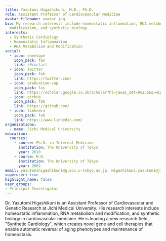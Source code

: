 ```yaml
---
title: Yasutomi Higashikuni, M.D., Ph.D.
role: Assistant Professor of Cardiovascular Medicine
avatar_filename: avatar.jpg
bio: My research interests include homeostatic inflammation, RNA metabolism and
  modification, and synthetic biology.
interests:
  - Synthetic Cardiology
  - Homeostatic Inflammation
  - RNA Metabolism and Modification
social:
  - icon: envelope
    icon_pack: fas
    link: /#contact
  - icon: twitter
    icon_pack: fab
    link: https://twitter.com/
  - icon: graduation-cap
    icon_pack: fas
    link: https://scholar.google.co.uk/scholar?hl=ja&as_sdt=0%2C5&q=Higashikuni+y&btnG=
  - icon: github
    icon_pack: fab
    link: https://github.com/
  - icon: linkedin
    icon_pack: fab
    link: https://www.linkedin.com/
organizations:
  - name: Jichi Medical University
education:
  courses:
    - course: Ph.D. in Internal Medicine
      institution: The University of Tokyo
      year: 2010
    - course: M.D.
      institution: The University of Tokyo
      year: 2002  
email: yasutomihigashikuni@g.ecc.u-tokyo.ac.jp, Higashikuni.yasutomi@jichi.ac.jp
superuser: true
highlight_name: false
user_groups:
- Principal Investigator
---
```

Dr. Yasutomi Higashikuni is an Assistant Professor of Cardiovascular and Genetic Research at Jichi Medical University. His research interests include homeostatic inflammation, RNA metabolism and modification, and synthetic biology in cardiovascular medicine. He is leading a new research field, "Synthetic Cardiology", which creates novel gene and cell therapies that enable automatic reversal of aging phenotypes and maintenance of homeostasis. 
